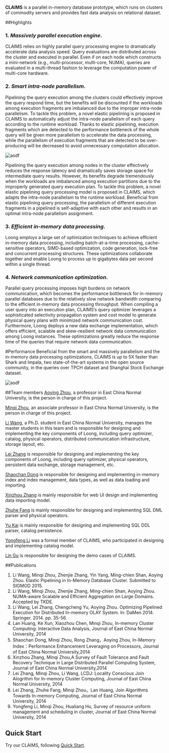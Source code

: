 **CLAIMS** is a parallel in-memory database prototype, which runs on clusters of commodity servers and provides fast data analysis on relational dataset. 

##Highlights

### 1. ***Massively parallel execution engine***.

CLAIMS relies on highly parallel query processing engine to dramatically accelerate data analysis speed. Query evaluations are distributed across the cluster and executed in parallel. Even if on each node which constructs a mini-network (e.g., multi-processor, multi-core, NUMA), queries are evaluated in a multi-thread fashion to leverage the computation power of multi-core hardware. 

### 2. ***Smart intra-node parallelism***. 

Pipelining the query execution among the clusters could effectively improve the query respond time, but the benefits will be discounted if the workloads among execution fragments are imbalanced due to the improper intra-node parallelism. To tackle this problem, a novel elastic pipelining is proposed in CLAIMS to automatically adjust the intra-node parallelism of each query according to the runtime workload. Thanks to elastic pipelining, execution fragments which are detected to the performance bottleneck of the whole query will be given more parallelism to accelerate the data processing, while the parallelism of execution fragments that are detected to be over-producing will be decreased to avoid unnecessary computation allocation. 

![asdf](http://dase.ecnu.edu.cn/liwang/images/elastic_pipeline.jpg)

Pipelining the query execution among nodes in the cluster effectively reduces the response latency and dramatically saves storage space for intermediate query results. However, its benefits degrade tremendously when the workloads are imbalanced among execution partitions due to the improperly generated query execution plan. To tackle this problem, a novel elastic pipelining query processing model is proposed in CLAIMS, which adapts the intra-node parallelism to the runtime workload. Beneficial from elastic pipelining query processing, the parallelism of different execution fragments in a pipelined is self-adaptive with each other and results in an optimal intra-node parallelism assignment.

### 3. ***Efficient in-memory data processing***.

Loong employs a large set of optimization techniques to achieve efficient in-memory data processing, including batch-at-a-time processing, cache-sensitive operators, SIMD-based optimization, code generation, lock-free and concurrent processing structures. These optimizations collaborate together and enable Loong to process up to gigabytes data per second within a single thread.
### 4. ***Network communication optimization***. 

Parallel query processing imposes high burdens on network communication, which becomes the performance bottleneck for in-memory parallel databases due to the relatively slow network bandwidth comparing to the efficient in-memory data processing throughput. When compiling a user query into an execution plan, CLAIMS’s query optimizer leverages a sophisticated selectivity propagation system and cost model to generate physical query plans with minimized network communication cost. Furthermore, Loong deploys a new data exchange implementation, which offers efficient, scalable and skew-resilient network data communication among Loong instances. These optimizations greatly reduce the response time of the queries that require network data communication.

#Performance
Beneficial from the smart and massively parallelism and the in-memory data processing optimizations, CLAIMS is up to 5X faster than Shark and Impala, two state-of-the-art systems in the open source community, in the queries over TPCH dataset and Shanghai Stock Exchange dataset.

![asdf](http://dase.ecnu.edu.cn/liwang/images/compare.jpg)

##Team members
[Aoying Zhou](http://case.ecnu.edu.cn), a professor in East China Normal University, is the person in charge of this project.

[Minqi Zhou](https://github.com/polpo1980), an associate professor in East China Normal University, is the person in charge of this project.

[Li Wang](https://github.com/wangli1426), a Ph.D. student in East China Normal University, manages the master students in this team and is responsible for designing and implementing the key components of Loong, including query optimizer, catalog, physical operators, distributed communication infrastructure, storage layout, etc.

[Lei Zhang](https://github.com/egraldlo) is responsible for designing and implementing the key components of Loong, including query optimizer, physical operators, persistent data exchange, storage management, etc.

[Shaochan Dong](https://github.com/scdong) is responsible for designing and implementing in-memory index and index management, data types, as well as data loading and importing.

[Xinzhou Zhang]() is mainly responsible for web UI design and implementing data importing model.

[Zhuhe Fang](https://github.com/fzhedu) is mainly responsible for designing and implementing SQL DML parser and physical operators.

[Yu Kai](https://github.com/yukai2014) is mainly responsible for designing and implementing SQL DDL parser, catalog persistence.

[Yongfeng Li](https://github.com/NagamineLee) was a formal member of CLAIMS, who participated in designing and implementing catalog model.

[Lin Gu]() is responsible for designing the demo cases of CLAIMS.

##Publications
1. Li Wang, Minqi Zhou, Zhenjie Zhang, Yin Yang, Ming-chien Shan, Aoying Zhou. Elastic Pipelining in In-Memory Database Cluster. Submitted to SIGMOD 2015.
2. Li Wang, Minqi Zhou, Zhenjie Zhang, Ming-chien Shan, Aoying Zhou. NUMA-aware Scalable and Efficient Aggregation on Large Domains. Accepted by TKDE.
3. Li Wang, Lei Zhang, Chengcheng Yu, Aoying Zhou. Optimizing Pipelined Execution for Distributed In-memory OLAY System. In: DaMen 2014. Springer. 2014. pp. 35-56.
4. Lan Huang, Ke Xun, Xiaozhou Chen, Minqi Zhou, In-memory Cluster Computing: Interactive Data Analysis, Journal of East China Normal University, 2014
5. Shaochan Dong, Minqi Zhou, Rong Zhang，Aoying Zhou, In-Memory Index：Performance Enhancement Leveraging on Processors, Journal of East China Normal University,2014
6. Xinzhou Zhang, Minqi Zhou,A Survey of Fault Tolerance and Fault Recovery Technique in Large Distributed Parallel Computing System, Journal of East China Normal University,2014
7. Lei Zhang, Minqi Zhou, Li Wang, LCDJ: Locality Conscious Join Alogrithm for In-memory Cluster Computing, Journal of East China Normal University, 2014
8. Lei Zhang, Zhuhe Fang, Minqi Zhou，Lan Huang, Join Algorithms Towards In-memory Computing, Journal of East China Normal University, 2014
9. Yongfeng Li, Minqi Zhou, Hualiang Hu, Survey of resource uniform management and scheduling in cluster, Journal of East China Normal University, 2014

## Quick Start
Try our CLAIMS, following [Quick Start](https://github.com/dase/Claims/wiki/Quick-Start).
